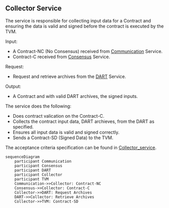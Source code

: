 ## Collector Service

The service is responsible for collecting input data for a Contract and ensuring the data is valid and signed before the contract is executed by the TVM.

Input:
  - A Contract-NC (No Consensus) received from [Communication](/documents/architecture/Communication.md) Service.
  - Contract-C received from [Consensus](/documents/architecture/Consensus.md) Service.

Request:
  - Request and retrieve archives from the [DART](/documents/architecture/DART.md) Service.

Output:
  - A Contract and with valid DART archives, the signed inputs. 


 The service does the following:

  - Does contract valication on the Contract-C.
  - Collects the contract input data, DART archieves, from the DART as specified.
  - Ensures all input data is valid and signed correctly.
  - Sends a Contract-SD (Signed Data) to the TVM.

The acceptance criteria specification can be found in [Collector_service](/bdd/tagion/testbench/services/Collector_service.md).

```mermaid
sequenceDiagram
    participant Communication
    participant Consensus
    participant DART 
    participant Collector
    participant TVM 
    Communication->>Collector: Contract-NC 
    Consensus->>Collector: Contract-C
    Collector->>DART: Request Archives
    DART->>Collector: Retrieve Archives
    Collector->>TVM: Contract-SD

```